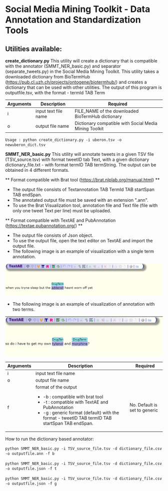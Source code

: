 # Social Media Mining Toolkit - Data Annotation and Standardization Tools

## Utilities available:


**create_dictionary.py** This utility will create a dictionary that is compatible with the annotator (SMMT_NER_basic.py) and separator (separate_tweets.py) in the Social Media Mining Toolkit. This utility takes a downloaded dictionary from BioTermHub (https://pub.cl.uzh.ch/projects/ontogene/biotermhub/) and creates a dictionary that can be used with other utilities. The output of this program is outputfile.tsv, with the format -  termId TAB Term

| Arguments    | Description | Required |
| ------------- | ------------- | ------------- |
| i  | input text file name   | FILE_NAME of the downloaded BioTermHub dictionary  | Yes |
| o  | output file name  | Dictionary compatible with Social Media Mining Toolkit | Yes |


```
Usage : python create_dictionary.py -i uberon.tsv -o newuberon_dict.tsv
```

**SMMT_NER_basic.py** This utility will annotate tweets in a given TSV file (TSV_source.tsv) with format tweetID tab Text, with a given dictionary dictionary_file.txt - with format termID TAB termString. The output can be obtained in 4 different formats. 

**  Format compatible with Brat tool (https://brat.nlplab.org/manual.html) **
 - The output file consists of Textannotation TAB TermId TAB startSpan TAB endSpan. 
 - The annotated output file must be saved with an extension ".ann".
 - To use the Brat Visualization tool, annotation file and Text file (file with only one tweet Text per line) must be uploaded.

** Format compatible with TextAE and PubAnnotation (https://textae.pubannotation.org/) **
- The output file consists of Json object.
- To use the output file, open the text editor on TextAE and import the output file. 
- The following image is an example of visualization with a single term annotation.

![TextAE and Pub Annotation Example 1](singletermAE.PNG)

- The following image is an example of visualization of annotation with two terms.

![TextAE and Pub Annotation Example 2](2termsAE.PNG)


| Arguments     | Description | Required |
| ------------- | ------------- | ------------- |
| i  | input text file name   |   | Yes
| o  | output file name  |  | Yes | 
| f | format of the output <ul><li>-b : compatible with brat tool </li><li>-t : compatible with TextAE and PubAnnotation</li> <li>-g : generic format (default) with the format - tweetID TAB termID TAB startSpan TAB endSpan. </li> </ul> | No. Default is set to generic |


How to run the dictionary based annotator:
```
python SMMT_NER_basic.py -i TSV_source_file.tsv -d dictionary_file.csv -o outputfile.ann -f b

python SMMT_NER_basic.py -i TSV_source_file.tsv -d dictionary_file.csv -o outputfile.json -f t

python SMMT_NER_basic.py -i TSV_source_file.tsv -d dictionary_file.csv -o outputfile.json -f g


```